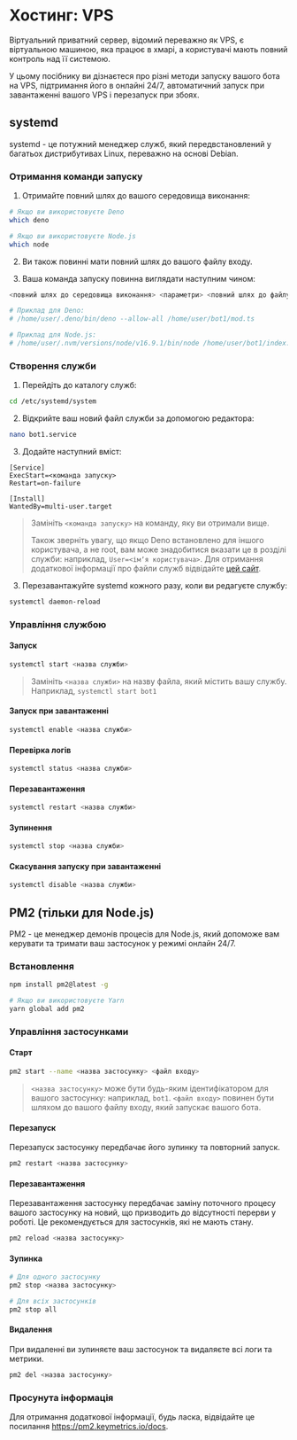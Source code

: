 # Хостинг: VPS

Віртуальний приватний сервер, відомий переважно як VPS, є віртуальною машиною, яка працює в хмарі, а користувачі мають повний контроль над її системою.

У цьому посібнику ви дізнаєтеся про різні методи запуску вашого бота на VPS, підтримання його в онлайні 24/7, автоматичний запуск при завантаженні вашого VPS і перезапуск при збоях.

## systemd

systemd - це потужний менеджер служб, який передвстановлений у багатьох дистрибутивах Linux, переважно на основі Debian.

### Отримання команди запуску

1. Отримайте повний шлях до вашого середовища виконання:

```sh
# Якщо ви використовуєте Deno
which deno

# Якщо ви використовуєте Node.js
which node
```

2. Ви також повинні мати повний шлях до вашого файлу входу.

3. Ваша команда запуску повинна виглядати наступним чином:

```sh
<повний шлях до середовища виконання> <параметри> <повний шлях до файлу входу>

# Приклад для Deno:
# /home/user/.deno/bin/deno --allow-all /home/user/bot1/mod.ts

# Приклад для Node.js:
# /home/user/.nvm/versions/node/v16.9.1/bin/node /home/user/bot1/index.js
```

### Створення служби

1. Перейдіть до каталогу служб:

```sh
cd /etc/systemd/system
```

2. Відкрийте ваш новий файл служби за допомогою редактора:

```sh
nano bot1.service
```

3. Додайте наступний вміст:

```text
[Service]
ExecStart=<команда запуску>
Restart=on-failure

[Install]
WantedBy=multi-user.target
```

> Замініть `<команда запуску>` на команду, яку ви отримали вище.
>
> Також зверніть увагу, що якщо Deno встановлено для іншого користувача, а не root, вам може знадобитися вказати це в розділі служби: наприклад, `User=<імʼя користувача>`.
> Для отримання додаткової інформації про файли служб відвідайте [цей сайт](https://access.redhat.com/documentation/en-us/red_hat_enterprise_linux/8/html/configuring_basic_system_settings/assembly_working-with-systemd-unit-files_configuring-basic-system-settings).

3. Перезавантажуйте systemd кожного разу, коли ви редагуєте службу:

```sh
systemctl daemon-reload
```

### Управління службою

#### Запуск

```sh
systemctl start <назва служби>
```

> Замініть `<назва служби>` на назву файла, який містить вашу службу.
> Наприклад, `systemctl start bot1`

#### Запуск при завантаженні

```sh
systemctl enable <назва служби>
```

#### Перевірка логів

```sh
systemctl status <назва служби>
```

#### Перезавантаження

```sh
systemctl restart <назва служби>
```

#### Зупинення

```sh
systemctl stop <назва служби>
```

#### Скасування запуску при завантаженні

```sh
systemctl disable <назва служби>
```

## PM2 (тільки для Node.js)

PM2 - це менеджер демонів процесів для Node.js, який допоможе вам керувати та тримати ваш застосунок у режимі онлайн 24/7.

### Встановлення

```sh
npm install pm2@latest -g

# Якщо ви використовуєте Yarn
yarn global add pm2
```

### Управління застосунками

#### Старт

```sh
pm2 start --name <назва застосунку> <файл входу>
```

> `<назва застосунку>` може бути будь-яким ідентифікатором для вашого застосунку: наприклад, `bot1`.
> `<файл входу>` повинен бути шляхом до вашого файлу входу, який запускає вашого бота.

#### Перезапуск

Перезапуск застосунку передбачає його зупинку та повторний запуск.

```sh
pm2 restart <назва застосунку>
```

#### Перезавантаження

Перезавантаження застосунку передбачає заміну поточного процесу вашого застосунку на новий, що призводить до відсутності перерви у роботі.
Це рекомендується для застосунків, які не мають стану.

```sh
pm2 reload <назва застосунку>
```

#### Зупинка

```sh
# Для одного застосунку
pm2 stop <назва застосунку>

# Для всіх застосунків
pm2 stop all
```

#### Видалення

При видаленні ви зупиняєте ваш застосунок та видаляєте всі логи та метрики.

```sh
pm2 del <назва застосунку>
```

### Просунута інформація

Для отримання додаткової інформації, будь ласка, відвідайте це посилання <https://pm2.keymetrics.io/docs>.
